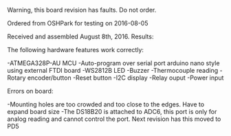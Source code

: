 Warning, this board revision has faults. Do not order.


Ordered from OSHPark for testing on 2016-08-05

Received and assembled August 8th, 2016. Results:

The following hardware features work correctly:

-ATMEGA328P-AU MCU
-Auto-program over serial port arduino nano style using external FTDI board
-WS2812B LED
-Buzzer
-Thermocouple reading
-Rotary encoder/button
-Reset button
-I2C display
-Relay ouput
-Power input

Errors on board:

-Mounting holes are too crowded and too close to the edges. Have to expand board size
-The DS18B20 is attached to ADC6, this port is only for analog reading and cannot control the port. Next revision has this moved to PD5
